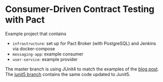 # Consumer-Driven Contract Testing with Pact

Example project that contains
- `infrastructure`: set up for Pact Broker (with PostgreSQL) and Jenkins via docker-compose
- `messaging-app`: example consumer
- `user-service`: example provider

The master branch is using JUnit4 to match the examples of the [blog post](https://kreuzwerker.de/post/writing-contract-tests-with-pact-in-spring-boot).
The [junit5 branch](https://github.com/tinexw/cdc-with-pact/tree/junit5) contains the same code updated to Junit5.
